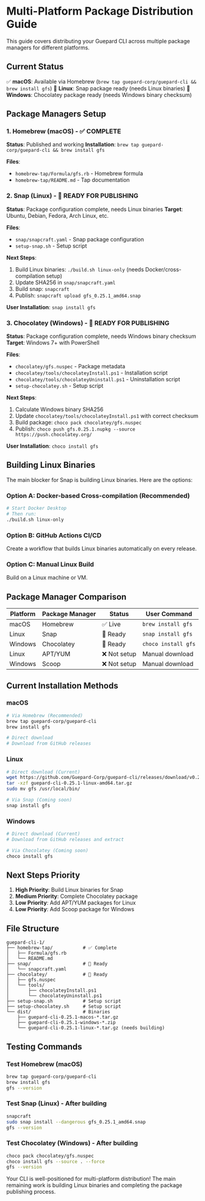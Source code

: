 # Multi-Platform Package Distribution Guide

This guide covers distributing your Guepard CLI across multiple package managers for different platforms.

## Current Status

✅ **macOS**: Available via Homebrew (`brew tap guepard-corp/guepard-cli && brew install gfs`)
🔄 **Linux**: Snap package ready (needs Linux binaries)
🔄 **Windows**: Chocolatey package ready (needs Windows binary checksum)

## Package Managers Setup

### 1. Homebrew (macOS) - ✅ COMPLETE

**Status**: Published and working
**Installation**: `brew tap guepard-corp/guepard-cli && brew install gfs`

**Files**:
- `homebrew-tap/Formula/gfs.rb` - Homebrew formula
- `homebrew-tap/README.md` - Tap documentation

### 2. Snap (Linux) - 🔄 READY FOR PUBLISHING

**Status**: Package configuration complete, needs Linux binaries
**Target**: Ubuntu, Debian, Fedora, Arch Linux, etc.

**Files**:
- `snap/snapcraft.yaml` - Snap package configuration
- `setup-snap.sh` - Setup script

**Next Steps**:
1. Build Linux binaries: `./build.sh linux-only` (needs Docker/cross-compilation setup)
2. Update SHA256 in `snap/snapcraft.yaml`
3. Build snap: `snapcraft`
4. Publish: `snapcraft upload gfs_0.25.1_amd64.snap`

**User Installation**: `snap install gfs`

### 3. Chocolatey (Windows) - 🔄 READY FOR PUBLISHING

**Status**: Package configuration complete, needs Windows binary checksum
**Target**: Windows 7+ with PowerShell

**Files**:
- `chocolatey/gfs.nuspec` - Package metadata
- `chocolatey/tools/chocolateyInstall.ps1` - Installation script
- `chocolatey/tools/chocolateyUninstall.ps1` - Uninstallation script
- `setup-chocolatey.sh` - Setup script

**Next Steps**:
1. Calculate Windows binary SHA256
2. Update `chocolatey/tools/chocolateyInstall.ps1` with correct checksum
3. Build package: `choco pack chocolatey/gfs.nuspec`
4. Publish: `choco push gfs.0.25.1.nupkg --source https://push.chocolatey.org/`

**User Installation**: `choco install gfs`

## Building Linux Binaries

The main blocker for Snap is building Linux binaries. Here are the options:

### Option A: Docker-based Cross-compilation (Recommended)
```bash
# Start Docker Desktop
# Then run:
./build.sh linux-only
```

### Option B: GitHub Actions CI/CD
Create a workflow that builds Linux binaries automatically on every release.

### Option C: Manual Linux Build
Build on a Linux machine or VM.

## Package Manager Comparison

| Platform | Package Manager | Status | User Command |
|----------|----------------|--------|--------------|
| macOS | Homebrew | ✅ Live | `brew install gfs` |
| Linux | Snap | 🔄 Ready | `snap install gfs` |
| Windows | Chocolatey | 🔄 Ready | `choco install gfs` |
| Linux | APT/YUM | ❌ Not setup | Manual download |
| Windows | Scoop | ❌ Not setup | Manual download |

## Current Installation Methods

### macOS
```bash
# Via Homebrew (Recommended)
brew tap guepard-corp/guepard-cli
brew install gfs

# Direct download
# Download from GitHub releases
```

### Linux
```bash
# Direct download (Current)
wget https://github.com/Guepard-Corp/guepard-cli/releases/download/v0.25.1/guepard-cli-0.25.1-linux-amd64.tar.gz
tar -xzf guepard-cli-0.25.1-linux-amd64.tar.gz
sudo mv gfs /usr/local/bin/

# Via Snap (Coming soon)
snap install gfs
```

### Windows
```bash
# Direct download (Current)
# Download from GitHub releases and extract

# Via Chocolatey (Coming soon)
choco install gfs
```

## Next Steps Priority

1. **High Priority**: Build Linux binaries for Snap
2. **Medium Priority**: Complete Chocolatey package
3. **Low Priority**: Add APT/YUM packages for Linux
4. **Low Priority**: Add Scoop package for Windows

## File Structure

```
guepard-cli-1/
├── homebrew-tap/           # ✅ Complete
│   ├── Formula/gfs.rb
│   └── README.md
├── snap/                   # 🔄 Ready
│   └── snapcraft.yaml
├── chocolatey/             # 🔄 Ready
│   ├── gfs.nuspec
│   └── tools/
│       ├── chocolateyInstall.ps1
│       └── chocolateyUninstall.ps1
├── setup-snap.sh           # Setup script
├── setup-chocolatey.sh     # Setup script
└── dist/                   # Binaries
    ├── guepard-cli-0.25.1-macos-*.tar.gz
    ├── guepard-cli-0.25.1-windows-*.zip
    └── guepard-cli-0.25.1-linux-*.tar.gz (needs building)
```

## Testing Commands

### Test Homebrew (macOS)
```bash
brew tap guepard-corp/guepard-cli
brew install gfs
gfs --version
```

### Test Snap (Linux) - After building
```bash
snapcraft
sudo snap install --dangerous gfs_0.25.1_amd64.snap
gfs --version
```

### Test Chocolatey (Windows) - After building
```bash
choco pack chocolatey/gfs.nuspec
choco install gfs --source . --force
gfs --version
```

Your CLI is well-positioned for multi-platform distribution! The main remaining work is building Linux binaries and completing the package publishing process.
